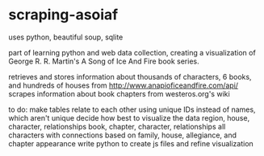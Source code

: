 # scraping-asoiaf

uses python, beautiful soup, sqlite

part of learning python and web data collection, creating a visualization of George R. R. Martin's A Song of Ice And Fire book series.

retrieves and stores information about thousands of characters, 6 books, and hundreds of houses from http://www.anapioficeandfire.com/api/
scrapes information about book chapters from westeros.org's wiki

to do:
  make tables relate to each other using unique IDs instead of names, which aren't unique
  decide how best to visualize the data 
    region, house, character, relationships
    book, chapter, character, relationships
    all characters with connections based on family, house, allegiance, and chapter appearance
  write python to create js files and refine visualization
